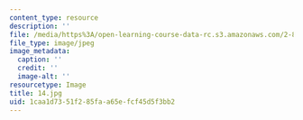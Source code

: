 ```yaml
---
content_type: resource
description: ''
file: /media/https%3A/open-learning-course-data-rc.s3.amazonaws.com/2-830j-control-of-manufacturing-processes-sma-6303-spring-2008/1caa1d7351f285faa65efcf45d5f3bb2_14.jpg
file_type: image/jpeg
image_metadata:
  caption: ''
  credit: ''
  image-alt: ''
resourcetype: Image
title: 14.jpg
uid: 1caa1d73-51f2-85fa-a65e-fcf45d5f3bb2
---
```

